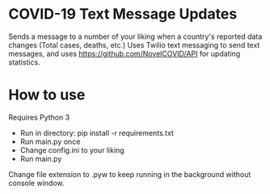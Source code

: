 # COVID-19 Text Message Updates
Sends a message to a number of your liking when a country's reported data changes (Total cases, deaths, etc.)
Uses Twilio text messaging to send text messages, and uses https://github.com/NovelCOVID/API for updating statistics.
# How to use
Requires Python 3
- Run in directory: pip install -r requirements.txt
- Run main.py once
- Change config.ini to your liking
- Run main.py

Change file extension to .pyw to keep running in the background without console window.
